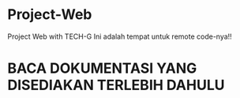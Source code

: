 # Project-Web
Project Web with TECH-G
Ini adalah tempat untuk remote code-nya!!

# BACA DOKUMENTASI YANG DISEDIAKAN TERLEBIH DAHULU
